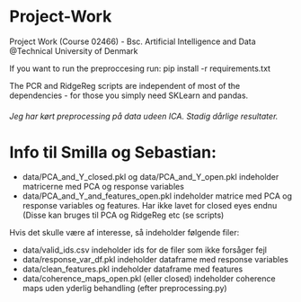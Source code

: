 # Project-Work
Project Work (Course 02466) - Bsc. Artificial Intelligence and Data @Technical University of Denmark

If you want to run the preproccesing run: pip install -r requirements.txt

The PCR and RidgeReg scripts are independent of most of the dependencies - for those you simply need SKLearn and pandas.

###### Jeg har kørt preprocessing på data udeen ICA. Stadig dårlige resultater.

# Info til Smilla og Sebastian:
- data/PCA_and_Y_closed.pkl og data/PCA_and_Y_open.pkl indeholder matricerne med PCA og response variables
- data/PCA_and_Y_and_features_open.pkl indeholder matrice med PCA og response variables og features. Har ikke lavet for closed eyes endnu
(Disse kan bruges til PCA og RidgeReg etc (se scripts)




Hvis det skulle være af interesse, så indeholder følgende filer:
- data/valid_ids.csv indeholder ids for de filer som ikke forsåger fejl
- data/response_var_df.pkl indeholder dataframe med response variables
- data/clean_features.pkl indeholder dataframe med features
- data/coherence_maps_open.pkl (eller closed) indeholder coherence maps uden yderlig behandling (efter preprocessing.py)
